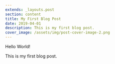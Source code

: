 ```yaml
---
extends: _layouts.post
section: content
title: My First Blog Post
date: 2019-04-01
description: This is my first blog post.
cover_image: /assets/img/post-cover-image-2.png
---
```


Hello World!

This is my first blog post.
